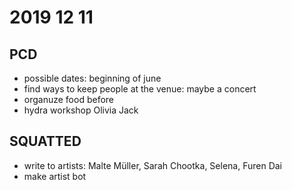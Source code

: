 # 2019 12 11

## PCD

* possible dates: beginning of june
* find ways to keep people at the venue: maybe a concert
* organuze food before 
* hydra workshop Olivia Jack

## SQUATTED

* write to artists: Malte Müller, Sarah Chootka, Selena, Furen Dai
* make artist bot